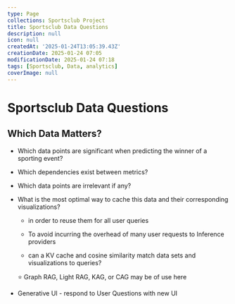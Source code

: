 ```yaml
---
type: Page
collections: Sportsclub Project
title: Sportsclub Data Questions
description: null
icon: null
createdAt: '2025-01-24T13:05:39.43Z'
creationDate: 2025-01-24 07:05
modificationDate: 2025-01-24 07:18
tags: [Sportsclub, Data, analytics]
coverImage: null
---
```


# Sportsclub Data Questions

## Which Data Matters?

- Which data points are significant when predicting the winner of a sporting event?

- Which dependencies exist between metrics?

- Which data points are irrelevant if any?

- What is the most optimal way to cache this data and their corresponding visualizations? 

    - in order to reuse them for all user queries 

    - To avoid incurring the overhead of many user requests to Inference providers

    - can a KV cache and cosine similarity match data sets and visualizations to queries?

    ⭐ Graph RAG, Light RAG, KAG, or CAG may be of use here



- Generative UI - respond to User Questions with new UI

